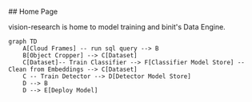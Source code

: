 ## Home Page 

vision-research is home to model training and binit's Data Engine. 

```mermaid
graph TD
    A[Cloud Frames] -- run sql query --> B
    B[Object Cropper] --> C[Dataset]
    C[Dataset]-- Train Classifier --> F[Classifier Model Store] -- Clean from Embeddings --> C[Dataset]
    C -- Train Detector --> D[Detector Model Store]
    D --> B
    D --> E[Deploy Model]
```

